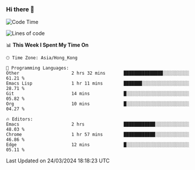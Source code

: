 ### Hi there 👋

<!--
**nicehiro/nicehiro** is a ✨ _special_ ✨ repository because its `README.md` (this file) appears on your GitHub profile.

Here are some ideas to get you started:

- 🔭 I’m currently working on ...
- 🌱 I’m currently learning ...
- 👯 I’m looking to collaborate on ...
- 🤔 I’m looking for help with ...
- 💬 Ask me about ...
- 📫 How to reach me: ...
- 😄 Pronouns: ...
- ⚡ Fun fact: ...
-->

<!--START_SECTION:waka-->
![Code Time](http://img.shields.io/badge/Code%20Time-291%20hrs%2059%20mins-blue)

![Lines of code](https://img.shields.io/badge/From%20Hello%20World%20I%27ve%20Written-2.6%20million%20lines%20of%20code-blue)

📊 **This Week I Spent My Time On** 

```text
🕑︎ Time Zone: Asia/Hong_Kong

💬 Programming Languages: 
Other                    2 hrs 32 mins       ███████████████░░░░░░░░░░   61.21 % 
Emacs Lisp               1 hr 11 mins        ███████░░░░░░░░░░░░░░░░░░   28.71 % 
Git                      14 mins             █░░░░░░░░░░░░░░░░░░░░░░░░   05.82 % 
Org                      10 mins             █░░░░░░░░░░░░░░░░░░░░░░░░   04.27 % 

🔥 Editors: 
Emacs                    2 hrs               ████████████░░░░░░░░░░░░░   48.03 % 
Chrome                   1 hr 57 mins        ████████████░░░░░░░░░░░░░   46.86 % 
Edge                     12 mins             █░░░░░░░░░░░░░░░░░░░░░░░░   05.11 % 
```


 Last Updated on 24/03/2024 18:18:23 UTC
<!--END_SECTION:waka-->
